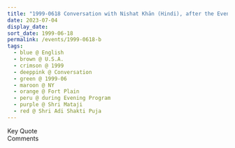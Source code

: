 ```yaml
---
title: "1999-0618 Conversation with Nishat Khān (Hindi), after the Evening Program, Friday before Śhrī Ādi Śhakti Pūjā, Hangar, Nirmal Nagarī, 287 Starkville Road, Fort Plain (5 kms NW of Canajoharie), NY, U.S.A."
date: 2023-07-04
display_date: 
sort_date: 1999-06-18
permalink: /events/1999-0618-b
tags:
  - blue @ English
  - brown @ U.S.A.
  - crimson @ 1999
  - deeppink @ Conversation
  - green @ 1999-06
  - maroon @ NY
  - orange @ Fort Plain
  - peru @ during Evening Program
  - purple @ Shri Mataji
  - red @ Shri Adi Shakti Puja
---
```


<wave-list>
  <list-title color="green" width="75">Key Quote</list-title>
  <list-item color="BlanchedAlmond"  width="200"></list-item>
  <list-item color="Lavender"></list-item>
  <list-item color="BlanchedAlmond"></list-item>
</wave-list>

<br>

<wave-list>
  <list-title color="green" width="75">Comments</list-title>
  <list-item color="BlanchedAlmond"  width="200"></list-item>
  <list-item color="Lavender"></list-item>
  <list-item color="BlanchedAlmond"></list-item>
</wave-list>